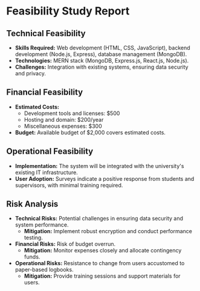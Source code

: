# Feasibility Study Report

## Technical Feasibility

- **Skills Required:** Web development (HTML, CSS, JavaScript), backend development (Node.js, Express), database management (MongoDB).
- **Technologies:** MERN stack (MongoDB, Express.js, React.js, Node.js).
- **Challenges:** Integration with existing systems, ensuring data security and privacy.

## Financial Feasibility

- **Estimated Costs:**
  - Development tools and licenses: $500
  - Hosting and domain: $200/year
  - Miscellaneous expenses: $300
- **Budget:** Available budget of $2,000 covers estimated costs.

## Operational Feasibility

- **Implementation:** The system will be integrated with the university's existing IT infrastructure.
- **User Adoption:** Surveys indicate a positive response from students and supervisors, with minimal training required.

## Risk Analysis

- **Technical Risks:** Potential challenges in ensuring data security and system performance.
  - **Mitigation:** Implement robust encryption and conduct performance testing.
- **Financial Risks:** Risk of budget overrun.
  - **Mitigation:** Monitor expenses closely and allocate contingency funds.
- **Operational Risks:** Resistance to change from users accustomed to paper-based logbooks.
  - **Mitigation:** Provide training sessions and support materials for users.
